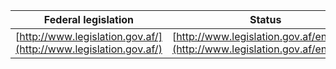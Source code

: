 | Federal legislation | Status | Case law | Constitution |
|---|---|---|---|
| [http://www.legislation.gov.af/](http://www.legislation.gov.af/) | [http://www.legislation.gov.af/en/Acts/](http://www.legislation.gov.af/en/Acts/) | [http://www.legislation.gov.af/en/CaseLaw/](http://www.legislation.gov.af/en/CaseLaw/) | [http://www.legislation.gov.af/en/Constitution/](http://www.legislation.gov.af/en/Constitution/) |